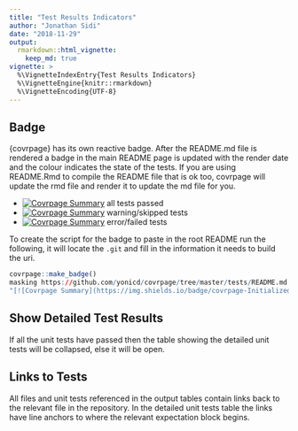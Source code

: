 ```yaml
---
title: "Test Results Indicators"
author: "Jonathan Sidi"
date: "2018-11-29"
output: 
  rmarkdown::html_vignette: 
    keep_md: true
vignette: >
  %\VignetteIndexEntry{Test Results Indicators}
  %\VignetteEngine{knitr::rmarkdown}
  %\VignetteEncoding{UTF-8}
---
```




## Badge

{covrpage} has its own reactive badge. After the README.md file is rendered a badge in the main README page is updated with the render date and the colour indicates the state of the tests. If you are using README.Rmd to compile the README file that is ok too, covrpage will update the rmd file and render it to update the md file for you. 

  - [![Covrpage Summary](https://img.shields.io/badge/covrpage-Last_Build_2018_09_04-brightgreen.svg)](http://tinyurl.com/y965gzrq) all tests passed
  - [![Covrpage Summary](https://img.shields.io/badge/covrpage-Last_Build_2018_09_04-yellow.svg)](http://tinyurl.com/y965gzrq) warning/skipped tests
  - [![Covrpage Summary](https://img.shields.io/badge/covrpage-Last_Build_2018_09_04-red.svg)](http://tinyurl.com/y965gzrq) error/failed tests
  
To create the script for the badge to paste in the root README run the following, it will locate the `.git` and fill in the information it needs to build the uri.

```r
covrpage::make_badge()
masking https://github.com/yonicd/covrpage/tree/master/tests/README.md with http://tinyurl.com/ycoe59ud
"[![Covrpage Summary](https://img.shields.io/badge/covrpage-Initialized-orange.svg)](http://tinyurl.com/ycoe59ud)"
```

## Show Detailed Test Results

If all the unit tests have passed then the table showing the detailed unit tests will be collapsed, else it will be open. 

## Links to Tests

All files and unit tests referenced in the output tables contain links back to the relevant file in the repository. In the detailed unit tests table the links have line anchors to where the relevant expectation block begins. 
